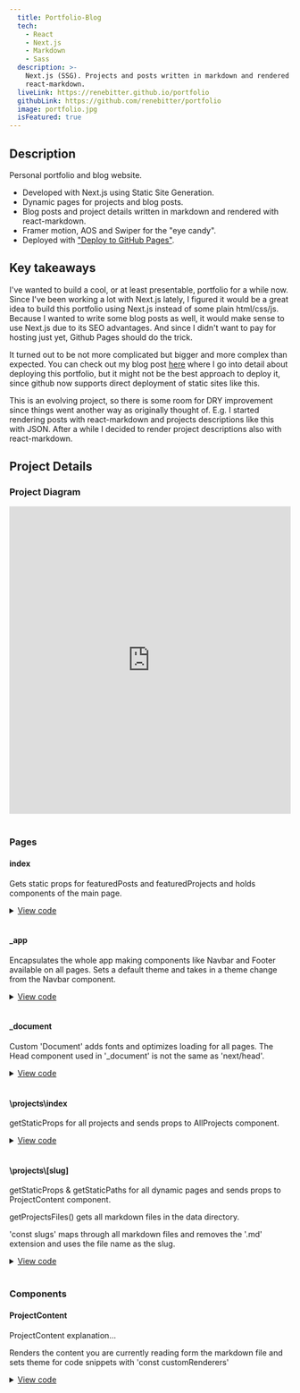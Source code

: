 ```yaml
---
  title: Portfolio-Blog
  tech:
    - React
    - Next.js
    - Markdown
    - Sass
  description: >-
    Next.js (SSG). Projects and posts written in markdown and rendered with
    react-markdown.
  liveLink: https://renebitter.github.io/portfolio
  githubLink: https://github.com/renebitter/portfolio
  image: portfolio.jpg
  isFeatured: true
---
```


## Description

Personal portfolio and blog website.

- Developed with Next.js using Static Site Generation.
- Dynamic pages for projects and blog posts.
- Blog posts and project details written in markdown and rendered with
  react-markdown.
- Framer motion, AOS and Swiper for the "eye candy".
- Deployed with ["Deploy to GitHub Pages"](github.com/marketplace/actions/deploy-to-github-pages).

## Key takeaways

I've wanted to build a cool, or at least presentable, portfolio for a while now. Since I've been working a lot with Next.js lately, I figured it would be a great idea to build this portfolio using Next.js instead of some plain html/css/js. Because I wanted to write some blog posts as well, it would make sense to use Next.js due to its SEO advantages. And since I didn't want to pay for hosting just yet, Github Pages should do the trick.

It turned out to be not more complicated but bigger and more complex than expected. You can check out my blog post [<ins>here</ins>](/portfolio/posts/static-site-to-github-pages) where I go into detail about deploying this portfolio, but it might not be the best approach to deploy it, since github now supports direct deployment of static sites like this.

This is an evolving project, so there is some room for DRY improvement since things went another way as originally thought of. E.g. I started rendering posts with react-markdown and projects descriptions like this with JSON. After a while I decided to render project descriptions also with react-markdown.

## Project Details

### Project Diagram

<iframe style="border:none" width="100%" height="550" src="https://whimsical.com/embed/AWZSFKT3Fa9k2NRcFMPDH9"></iframe>
<br />
<br />

### Pages

#### index

Gets static props for featuredPosts and featuredProjects and holds components of the main page.

<details>

  <summary>
    <ins>View code</ins>
    <span>
      <i class="fa-solid fa-angle-right"></i>
    </span>
  </summary>

```jsx
export default function Home(props) {
  return (
    <>
      <Head>
        // <title>
        // <meta/>
      </Head>
      <Hero />
      <FeaturedProjects featuredProjects={props.featuredProjects} />
      <FeaturedPosts posts={props.posts} />
      <About />
    </>
  );
}

export const getStaticProps = () => {
  const featuredPosts = getFeaturedPosts();
  const featuredProjects = getFeaturedProjects();

  return {
    props: {
      posts: featuredPosts,
      featuredProjects: featuredProjects,
    },
  };
};
```

</details>
<br />

#### \_app

Encapsulates the whole app making components like Navbar and Footer available on all pages. Sets a default theme and takes in a theme change from the Navbar component.

<details>

  <summary>
    <ins>View code</ins>
    <span>
      <i class="fa-solid fa-angle-right"></i>
    </span>
  </summary>

```jsx
function MyApp({ Component, pageProps }) {
  const [theme, setTheme] = useState('dark');
  return (
    <>
      <div className='app' data-theme={theme}>
        <Navbar theme={setTheme}>
          <Head>
            <meta
              name='viewport'
              content='width=device-width, initial-scale=1'
            />
            <link rel='shortcut icon' href='/portfolio/favicon.ico' />
          </Head>
          <Component {...pageProps} currentTheme={theme} />
          <Footer />
        </Navbar>
      </div>
    </>
  );
}
```

</details>
<br />

#### \_document

Custom 'Document' adds fonts and optimizes loading for all pages. The Head component used in '\_document' is not the same as 'next/head'.

<details>

  <summary>
    <ins>View code</ins>
    <span>
      <i class="fa-solid fa-angle-right"></i>
    </span>
  </summary>

```jsx
import Document, { Html, Head, Main, NextScript } from 'next/document';

class MyDocument extends Document {
  render() {
    return (
      <Html lang='en'>
        <Head>
          <link rel='preconnect' href='https://fonts.googleapis.com' />
          <link
            rel='preconnect'
            href='https://fonts.gstatic.com'
            crossOrigin='anonymous'
          />
          <link
            href='https://fonts.googleapis.com/css2?family=Fira+Code&family=Poppins&display=swap'
            rel='stylesheet'
          />

          <link
            rel='stylesheet'
            href='https://cdnjs.cloudflare.com/ajax/libs/font-awesome/6.1.1/css/all.min.css'
            integrity='sha512-KfkfwYDsLkIlwQp6LFnl8zNdLGxu9YAA1QvwINks4PhcElQSvqcyVLLD9aMhXd13uQjoXtEKNosOWaZqXgel0g=='
            crossOrigin='anonymous'
            referrerPolicy='no-referrer'
          />
        </Head>
        <body>
          <Main />
          <NextScript />
        </body>
      </Html>
    );
  }
}

export default MyDocument;
```

</details>
<br />

#### \projects\index

getStaticProps for all projects and sends props to AllProjects component.

<details>

  <summary>
    <ins>View code</ins>
    <span>
      <i class="fa-solid fa-angle-right"></i>
    </span>
  </summary>

```jsx
const Projects = (props) => {
  const { projects } = props;

  return (
    <>
      // <Head>
      <AllProjects projects={projects} />
    </>
  );
};
export default Projects;

export const getStaticProps = (context) => {
  const allProjects = getAllProjects();

  return {
    props: {
      projects: allProjects,
    },
  };
};
```

</details>
<br />

#### \projects\\[slug]

getStaticProps & getStaticPaths for all dynamic pages and sends props to ProjectContent component.

getProjectsFiles() gets all markdown files in the data directory.

'const slugs' maps through all markdown files and removes the '.md' extension and uses the file name as the slug.

<details>

  <summary>
    <ins>View code</ins>
    <span>
      <i class="fa-solid fa-angle-right"></i>
    </span>
  </summary>

```jsx
const ProjectDetailPage = (props) => {
  const { project, currentTheme } = props;

  return (
    <>
      // <Head>
      <ProjectContent project={project} currentTheme={currentTheme} />
    </>
  );
};

export const getStaticProps = (context) => {
  const { params } = context;
  const { slug } = params;
  const projectData = getProjectData(slug);

  return {
    props: {
      project: projectData,
    },
    revalidate: 600,
  };
};

export const getStaticPaths = () => {
  const projectsFilenames = getProjectsFiles();
  const slugs = projectsFilenames.map((fileName) =>
    fileName.replace(/\.md$/, '')
  );

  return {
    paths: slugs.map((slug) => ({ params: { slug: slug } })),
    fallback: false,
  };
};

export default ProjectDetailPage;
```

</details>
<br />

### Components

#### ProjectContent

ProjectContent explanation...

Renders the content you are currently reading form the markdown file and sets theme for code snippets with 'const customRenderers'

<details>

  <summary>
    <ins>View code</ins>
    <span>
      <i class="fa-solid fa-angle-right"></i>
    </span>
  </summary>

```jsx
import ReactMarkdown from 'react-markdown';
import rehypeRaw from 'rehype-raw';
import { Prism as SyntaxHighlighter } from 'react-syntax-highlighter';
import {
  atomDark,
  solarizedlight,
} from 'react-syntax-highlighter/dist/cjs/styles/prism';

import Image from 'next/image';
import classes from './projectContent.module.scss';
import Link from 'next/link';

import { motion } from 'framer-motion';
import { Swiper, SwiperSlide } from 'swiper/react';
import { Navigation } from 'swiper';
import 'swiper/css';
import 'swiper/css/pagination';
import 'swiper/css/navigation';

const ProjectContent = (props) => {
  const { project, currentTheme } = props;
  const content = project.content;

  const customRenderers = {
    code(code) {
      const { className, children } = code;
      const language = className.split('-')[1]; // className is something like language-js => We need the "js" part here

      return (
        <>
          {currentTheme === 'dark' ? (
            <SyntaxHighlighter
              showLineNumbers
              language={language}
              style={atomDark}
              // eslint-disable-next-line react/no-children-prop
              children={children}
            />
          ) : (
            <SyntaxHighlighter
              showLineNumbers
              language={language}
              style={solarizedlight}
              // eslint-disable-next-line react/no-children-prop
              children={children}
            />
          )}
        </>
      );
    },
  };

  return (
    <div className={classes.projectDetail}>
      <div className='container section mvh-100 projectDetail'>
        <Link href='/projects/'>
          <motion.button
            whileHover={{ scale: 1.1 }}
            whileTap={{ scale: 0.9 }}
            className='btn btn-filled'>
            View All Projects
          </motion.button>
        </Link>

        <div className={classes.card}>
          <div className={classes.projectLinks}>
            {project.githubLink && (
              <a href={project.githubLink} target='_blank' rel='noreferrer'>
                <i className='fab fa-github'></i>
                Github
              </a>
            )}
            {project.liveLink && (
              <a href={project.liveLink} target='_blank' rel='noreferrer'>
                <i className='fas fa-link'></i>
                Website
              </a>
            )}
          </div>

          <h1>{project.title}</h1>
          <small>
            {Array.isArray(project.tech)
              ? project.tech.join(', ')
              : project.tech}
          </small>

          {project.image && (
            <div className={classes.projectImage}>
              <Image
                src={`../../portfolio/images/projects/${project.image}`}
                width={500}
                height={360}
                alt=''
              />
            </div>
          )}

          <ReactMarkdown
            components={customRenderers}
            rehypePlugins={[rehypeRaw]}>
            {content}
          </ReactMarkdown>

          {project.screenshots && (
            <div className='mb-50'>
              <h2>Screenshots</h2>
              <Swiper
                rewind={true}
                grabCursor={true}
                modules={[Navigation]}
                navigation={true}
                className='mySwiper'>
                {project.screenshots.map((screenshot, index) => (
                  <SwiperSlide key={index}>
                    <Image
                      src={`../../portfolio/images/projects/${project.slug}/${screenshot.screenshot}`}
                      width={1000}
                      height={700}
                      alt={screenshot.description}
                    />
                    <div className={classes.description}>
                      {index + 1}. {screenshot.description}
                    </div>
                  </SwiperSlide>
                ))}
              </Swiper>
            </div>
          )}
        </div>
      </div>
    </div>
  );
};

export default ProjectContent;
```

</details>
<br />
